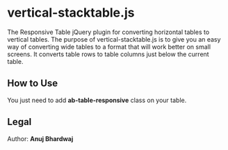 # vertical-stacktable.js

The Responsive Table jQuery plugin for converting horizontal tables to vertical tables. The purpose of vertical-stacktable.js is to give you an easy way of converting wide tables to a format that will work better on small screens. It converts table rows to table columns just below the current table.

## How to Use

You just need to add **ab-table-responsive** class on your table.

## Legal

Author: **Anuj Bhardwaj**
